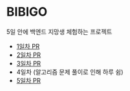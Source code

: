 # BIBIGO
5일 안에 백엔드 지망생 체험하는 프로젝트

- [1일차 PR](https://github.com/Leesin0222/BIBIGO/pull/1)
- [2일차 PR](https://github.com/Leesin0222/BIBIGO/pull/2)
- [3일차 PR](https://github.com/Leesin0222/BIBIGO/pull/3)
- 4일차 (알고리즘 문제 풀이로 인해 하루 쉼)
- [5일차 PR](https://github.com/Leesin0222/BIBIGO/pull/4)


